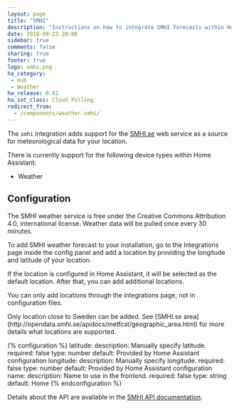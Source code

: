 ```yaml
---
layout: page
title: "SMHI"
description: "Instructions on how to integrate SMHI forecasts within Home Assistant."
date: 2018-09-23 20:00
sidebar: true
comments: false
sharing: true
footer: true
logo: smhi.png
ha_category:
 - Hub
 - Weather
ha_release: 0.81
ha_iot_class: Cloud Polling
redirect_from:
  - /components/weather.smhi/
---
```


The `smhi` integration adds support for the [SMHI.se](https://www.smhi.se/) web service as a source for meteorological data for your location.

There is currently support for the following device types within Home Assistant:

- Weather

## Configuration

The SMHI weather service is free under the Creative Commons Attribution 4.0, international license. Weather data will be pulled once every 30 minutes.

To add SMHI weather forecast to your installation, go to the Integrations page inside the config panel and add a location by providing the longitude and latitude of your location.

If the location is configured in Home Assistant, it will be selected as the default location. After that, you can add additional locations.

<p class='note warning'>
You can only add locations through the integrations page, not in configuration files.
</p>

<p class='note warning'>
Only location close to Sweden can be added. See [SMHI.se area](http://opendata.smhi.se/apidocs/metfcst/geographic_area.html) for more details what locations are supported.
</p>

{% configuration %}
latitude:
  description: Manually specify latitude.
  required: false
  type: number
  default: Provided by Home Assistant configuration
longitude:
  description: Manually specify longitude.
  required: false
  type: number
  default: Provided by Home Assistant configuration
name:
  description: Name to use in the frontend.
  required: false
  type: string
  default: Home
{% endconfiguration %}

Details about the API are available in the [SMHI API documentation](http://opendata.smhi.se/apidocs/metfcst/index.html).
